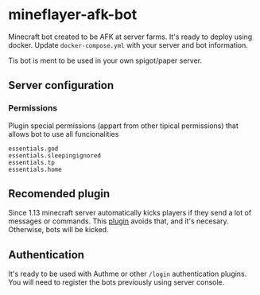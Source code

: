 # mineflayer-afk-bot

Minecraft bot created to be AFK at server farms. It's ready to deploy using docker. Update `docker-compose.yml` with your server and bot information.

Tis bot is ment to be used in your own spigot/paper server.

## Server configuration
### Permissions
Plugin special permissions (appart from other tipical permissions) that allows bot to use all funcionalities
```
essentials.god
essentials.sleepingignored
essentials.tp
essentials.home
```

## Recomended plugin
Since 1.13 minecraft server automatically kicks players if they send a lot of messages or commands. This [plugin](https://www.spigotmc.org/resources/disablekickspam.74766/) avoids that, and it's necesary. Otherwise, bots will be kicked.

## Authentication
It's ready to be used with Authme or other `/login` authentication plugins. You will need to register the bots previously using server console.
